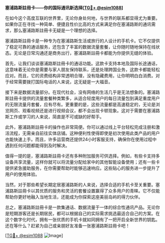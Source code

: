 **塞浦路斯註冊卡——你的国际通讯新选择[[TG💪+ @esim1088](https://t.me/s/esim1088)]**

在如今这个高度互联的世界里，无论你身处何地，与世界的联系都显得尤为重要。如果你正在寻找一种简单、便捷且性价比高的方式来满足你在塞浦路斯的通讯需求，那么塞浦路斯註冊卡无疑是一个理想的选择。

塞浦路斯註冊卡是一种专为在塞浦路斯生活或旅行的人设计的手机卡。它不仅提供了稳定可靠的通话服务，还包含了丰富的数据流量套餐，让你随时随地保持在线状态。无论是日常沟通还是商务出行，塞浦路斯註冊卡都能为你提供无缝的体验。

首先，让我们谈谈塞浦路斯註冊卡的通话功能。这款卡支持本地及国际长途通话，这意味着无论你是需要与家人朋友保持联系，还是处理跨国业务，这款卡都能轻松应对。而且，它的资费结构非常透明合理，没有隐藏费用，让你明明白白消费。对于经常需要拨打国际电话的人来说，这无疑是一大福音。

接下来是数据流量部分。在现代社会，没有网络的生活几乎是无法想象的。塞浦路斯註冊卡提供的流量套餐种类繁多，从适合轻度用户的每日流量包到满足重度用户的无限流量月套餐，应有尽有。更重要的是，这些流量都是高速稳定的，无论是浏览网页、观看视频还是进行视频会议，都不会出现卡顿现象。这对于需要在塞浦路斯工作或学习的人来说，简直是不可或缺的好帮手。

此外，塞浦路斯註冊卡的操作也非常简便。你可以通过线上平台轻松完成注册和激活流程，无需亲自前往实体店铺。这种便利性使得即使是初次使用此类产品的用户也能快速上手。而且，许多运营商还提供24小时客服支持，确保你在使用过程中遇到任何问题都能得到及时解决。

值得一提的是，塞浦路斯註冊卡还有多种附加服务可供选择。例如，有些卡支持多设备共享流量，这样你就可以将流量分配给家中的其他智能设备使用；还有一些卡提供紧急援助服务，在你需要帮助时能够迅速响应。这些贴心的服务进一步提升了用户的使用体验。

当然，对于那些希望长期定居塞浦路斯的人来说，选择合适的手机卡至关重要。塞浦路斯註冊卡以其优质的服务和灵活的套餐设置赢得了众多用户的青睐。它不仅能帮助你更好地融入当地生活，还能成为你探索这座美丽岛屿的得力伙伴。

总之，塞浦路斯註冊卡是一款集通话、数据流量于一体的综合性通讯产品。无论你是短期游客还是长期居民，都可以根据自己的实际需求挑选最适合自己的方案。在这个数字化时代，拥有一张优质的手机卡就如同拥有了一把开启全新世界的钥匙。还在等什么？赶紧为自己或亲朋好友准备一张塞浦路斯註冊卡吧！

[[TG💪+ @esim1088](https://t.me/s/esim1088) ![Image](https://i.postimg.cc/4NQfJmqS/Snipaste-2025-05-13-00-14-12.png)]